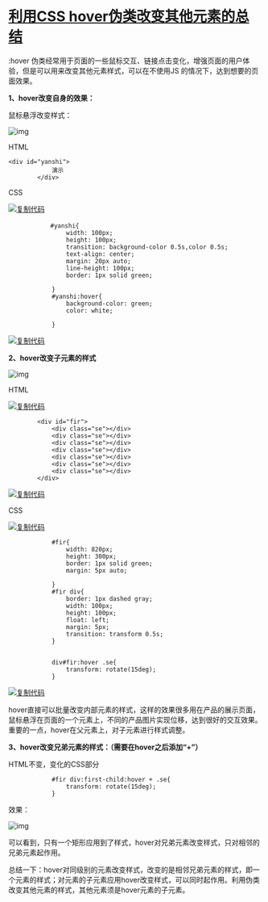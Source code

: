 # [利用CSS hover伪类改变其他元素的总结](https://www.cnblogs.com/engeng/p/7429095.html)

:hover 伪类经常用于页面的一些鼠标交互、链接点击变化，增强页面的用户体验，但是可以用来改变其他元素样式，可以在不使用JS 的情况下，达到想要的页面效果。

**1、hover改变自身的效果：**

鼠标悬浮改变样式：

![img](https://images2017.cnblogs.com/blog/1038573/201708/1038573-20170825165925949-501337504.gif)

HTML

```
<div id="yanshi">
            演示
        </div>
```

CSS

[![复制代码](https://common.cnblogs.com/images/copycode.gif)](javascript:void(0);)

```
　　　　　　　#yanshi{
                width: 100px;
                height: 100px;
                transition: background-color 0.5s,color 0.5s;
                text-align: center;
                margin: 20px auto;
                line-height: 100px;
                border: 1px solid green;
                
            }
            #yanshi:hover{
                background-color: green;
                color: white;
                
            }
```

[![复制代码](https://common.cnblogs.com/images/copycode.gif)](javascript:void(0);)

**2、hover改变子元素的样式**

![img](https://images2017.cnblogs.com/blog/1038573/201708/1038573-20170825170914183-406600658.gif)

HTML

[![复制代码](https://common.cnblogs.com/images/copycode.gif)](javascript:void(0);)

```
        <div id="fir">
            <div class="se"></div>
            <div class="se"></div>
            <div class="se"></div>
            <div class="se"></div>
            <div class="se"></div>
            <div class="se"></div>
            <div class="se"></div>
        </div>
```

[![复制代码](https://common.cnblogs.com/images/copycode.gif)](javascript:void(0);)

CSS

[![复制代码](https://common.cnblogs.com/images/copycode.gif)](javascript:void(0);)

```
            #fir{
                width: 820px;
                height: 300px;
                border: 1px solid green;
                margin: 5px auto;
                
            }
            #fir div{
                border: 1px dashed gray;
                width: 100px;
                height: 100px;
                float: left;
                margin: 5px;
                transition: transform 0.5s;
            }
            
            
            div#fir:hover .se{
                transform: rotate(15deg);
            }
```

[![复制代码](https://common.cnblogs.com/images/copycode.gif)](javascript:void(0);)

hover直接可以批量改变内部元素的样式，这样的效果很多用在产品的展示页面，鼠标悬浮在页面的一个元素上，不同的产品图片实现位移，达到很好的交互效果。重要的一点，hover在父元素上，对子元素进行样式调整。

 

**3、hover改变兄弟元素的样式：（需要在hover之后添加“+”）**

HTML不变，变化的CSS部分

```
            #fir div:first-child:hover + .se{
                transform: rotate(15deg);
            }
```

效果：

![img](https://images2017.cnblogs.com/blog/1038573/201708/1038573-20170825172355589-1949411037.gif)

可以看到，只有一个矩形应用到了样式，hover对兄弟元素改变样式，只对相邻的兄弟元素起作用。

 

总结一下：hover对同级别的元素改变样式，改变的是相邻兄弟元素的样式，即一个元素的样式；对元素的子元素应用hover改变样式，可以同时起作用。利用伪类改变其他元素的样式，其他元素须是hover元素的子元素。